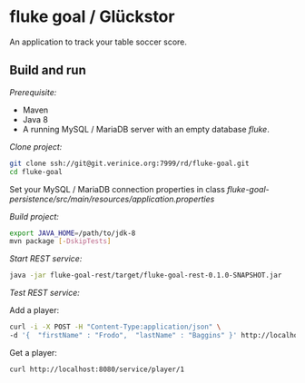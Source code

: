 fluke goal / Glückstor
======================

An application to track your table soccer score.

Build and run
-------------

*Prerequisite:*
* Maven
* Java 8
* A running MySQL / MariaDB server with an empty database _fluke_.

*Clone project:*
```bash
git clone ssh://git@git.verinice.org:7999/rd/fluke-goal.git
cd fluke-goal
```
Set your MySQL / MariaDB connection properties in class _fluke-goal-persistence/src/main/resources/application.properties_

*Build project:*
```bash
export JAVA_HOME=/path/to/jdk-8
mvn package [-DskipTests]
```

*Start REST service:*
```bash
java -jar fluke-goal-rest/target/fluke-goal-rest-0.1.0-SNAPSHOT.jar
```

*Test REST service:*

Add a player:
```bash
curl -i -X POST -H "Content-Type:application/json" \
-d '{  "firstName" : "Frodo",  "lastName" : "Baggins" }' http://localhost:8080/service/player
```

Get a player:
```bash
curl http://localhost:8080/service/player/1
```
